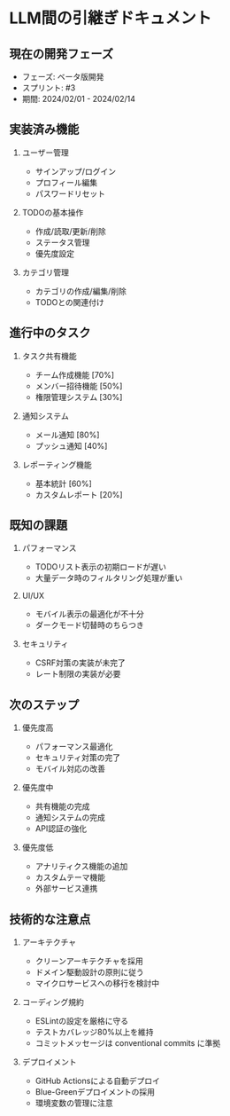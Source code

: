 # LLM間の引継ぎドキュメント

## 現在の開発フェーズ
- フェーズ: ベータ版開発
- スプリント: #3
- 期間: 2024/02/01 - 2024/02/14

## 実装済み機能
1. ユーザー管理
   - サインアップ/ログイン
   - プロフィール編集
   - パスワードリセット

2. TODOの基本操作
   - 作成/読取/更新/削除
   - ステータス管理
   - 優先度設定

3. カテゴリ管理
   - カテゴリの作成/編集/削除
   - TODOとの関連付け

## 進行中のタスク
1. タスク共有機能
   - チーム作成機能 [70%]
   - メンバー招待機能 [50%]
   - 権限管理システム [30%]

2. 通知システム
   - メール通知 [80%]
   - プッシュ通知 [40%]

3. レポーティング機能
   - 基本統計 [60%]
   - カスタムレポート [20%]

## 既知の課題
1. パフォーマンス
   - TODOリスト表示の初期ロードが遅い
   - 大量データ時のフィルタリング処理が重い

2. UI/UX
   - モバイル表示の最適化が不十分
   - ダークモード切替時のちらつき

3. セキュリティ
   - CSRF対策の実装が未完了
   - レート制限の実装が必要

## 次のステップ
1. 優先度高
   - パフォーマンス最適化
   - セキュリティ対策の完了
   - モバイル対応の改善

2. 優先度中
   - 共有機能の完成
   - 通知システムの完成
   - API認証の強化

3. 優先度低
   - アナリティクス機能の追加
   - カスタムテーマ機能
   - 外部サービス連携

## 技術的な注意点
1. アーキテクチャ
   - クリーンアーキテクチャを採用
   - ドメイン駆動設計の原則に従う
   - マイクロサービスへの移行を検討中

2. コーディング規約
   - ESLintの設定を厳格に守る
   - テストカバレッジ80%以上を維持
   - コミットメッセージは conventional commits に準拠

3. デプロイメント
   - GitHub Actionsによる自動デプロイ
   - Blue-Greenデプロイメントの採用
   - 環境変数の管理に注意